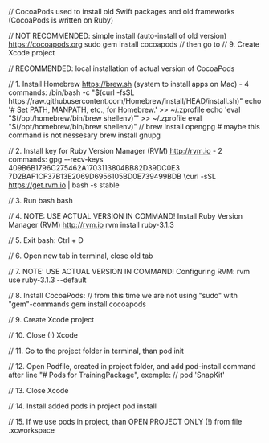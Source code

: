 // CocoaPods used to install old Swift packages and old frameworks (CocoaPods is written on Ruby)

// NOT RECOMMENDED: simple install (auto-install of old version) https://cocoapods.org
sudo gem install cocoapods
// then go to // 9. Create Xcode project

// RECOMMENDED: local installation of actual version of CocoaPods

// 1. Install Homebrew https://brew.sh (system to install apps on Mac) - 4 commands:
/bin/bash -c "$(curl -fsSL https://raw.githubusercontent.com/Homebrew/install/HEAD/install.sh)"
echo '# Set PATH, MANPATH, etc., for Homebrew.' >> ~/.zprofile
echo 'eval "$(/opt/homebrew/bin/brew shellenv)"' >> ~/.zprofile
eval "$(/opt/homebrew/bin/brew shellenv)"
// brew install opengpg # maybe this command is not nessesary
brew install gnupg

// 2. Install key for Ruby Version Manager (RVM) http://rvm.io - 2 commands: 
gpg --recv-keys 409B6B1796C275462A1703113804BB82D39DC0E3 7D2BAF1CF37B13E2069D6956105BD0E739499BDB
\curl -sSL https://get.rvm.io | bash -s stable

// 3. Run bash
bash

// 4. NOTE: USE ACTUAL VERSION IN COMMAND! Install Ruby Version Manager (RVM) http://rvm.io
rvm install ruby-3.1.3

// 5. Exit bash: Ctrl + D

// 6. Open new tab in terminal, close old tab

// 7. NOTE: USE ACTUAL VERSION IN COMMAND! Configuring RVM:
rvm use ruby-3.1.3 --default

// 8. Install CocoaPods:
// from this time we are not using "sudo" with "gem"-commands
gem install cocoapods

// 9. Create Xcode project

// 10. Close (!) Xcode

// 11. Go to the project folder in terminal, than 
pod init

// 12. Open Podfile, created in project folder, and add pod-install command after line "# Pods for TrainingPackage", exemple:
// pod 'SnapKit'

// 13. Close Xcode

// 14. Install added pods in project
pod install

// 15. If we use pods in project, than OPEN PROJECT ONLY (!) from file .xcworkspace